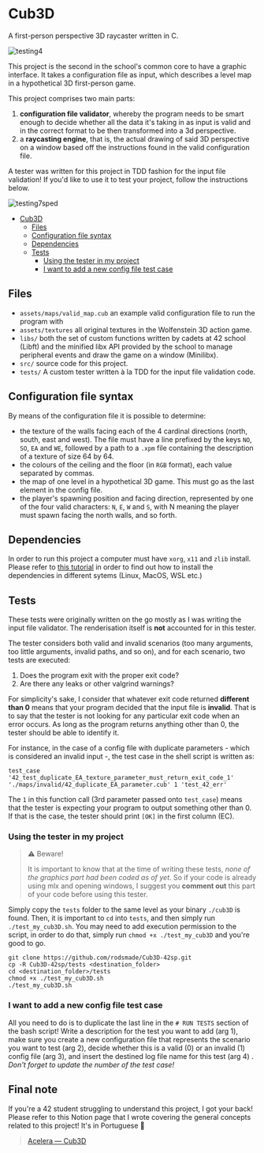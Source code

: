 # Cub3D
A first-person perspective 3D raycaster written in C.

![testing4](https://user-images.githubusercontent.com/49699403/208158472-4bafd027-2c6e-43eb-b08e-ec07bae98721.gif)

This project is the second in the school's common core to have a graphic interface. It takes a configuration file as input, which describes a level map in a hypothetical 3D first-person game.

This project comprises two main parts:
1. **configuration file validator**, whereby the program needs to be smart enough to decide whether all the data it's taking in as input is valid and in the correct format to be then transformed into a 3d perspective.
2. a **raycasting engine**, that is, the actual drawing of said 3D perspective on a window based off the instructions found in the valid configuration file.

A tester was written for this project in TDD fashion for the input file validation! If you'd like to use it to test your project, follow the instructions below.

![testing7sped](https://user-images.githubusercontent.com/49699403/208161582-2c70208d-76f9-4923-bd87-50780d13d2ef.gif)

- [Cub3D](#cub3d)
	- [Files](#files)
	- [Configuration file syntax](#configuration-file-syntax)
	- [Dependencies](#dependencies)
	- [Tests](#tests)
		- [Using the tester in my project](#using-the-tester-in-my-project)
		- [I want to add a new config file test case](#i-want-to-add-a-new-config-file-test-case)


## Files 
* ```assets/maps/valid_map.cub```
	an example valid configuration file to run the program with
* ```assets/textures```
	all original textures in the Wolfenstein 3D action game.
* ```libs/```
	both the set of custom functions written by cadets at 42 school (Libft) and the minified libx API provided by the school to manage peripheral events and draw the game on a window (Minilibx).
* ```src/```
	source code for this project.
* ```tests/```
	A custom tester written à la TDD for the input file validation code.

## Configuration file syntax
By means of the configuration file it is possible to determine:
- the texture of the walls facing each of the 4 cardinal directions (north, south, east and west). The file must have a line prefixed by the keys `NO`, `SO`, `EA` and `WE`, followed by a path to a `.xpm` file containing the description of a texture of size 64 by 64.
- the colours of the ceiling and the floor (in `RGB` format), each value separated by commas.
- the map of one level in a hypothetical 3D game. This must go as the last element in the config file.
- the player's spawning position and facing direction, represented by one of the four valid characters: `N`, `E`, `W` and `S`, with N meaning the player must spawn facing the north walls, and so forth.


## Dependencies
In order to run this project a computer must have `xorg`, `x11` and `zlib` install. Please refer to [this tutorial](https://harm-smits.github.io/42docs/libs/minilibx/getting_started.html#getting-a-screen-on-windows-10-wsl2) in order to find out how to install the dependencies in different sytems (Linux, MacOS, WSL etc.)


## Tests
These tests were originally written on the go mostly as I was writing the input file validator. The renderisation itself is **not** accounted for in this tester.

The tester considers both valid and invalid scenarios (too many arguments, too little arguments, invalid paths, and so on), and for each scenario, two tests are executed:
1. Does the program exit with the proper exit code?
2. Are there any leaks or other valgrind warnings?

For simplicity's sake, I consider that whatever exit code returned **different than 0** means that your program decided that the input file is **invalid**. That is to say that the tester is not looking for any particular exit code when an error occurs. As long as the program returns anything other than 0, the tester should be able to identify it.

For instance, in the case of a config file with duplicate parameters - which is considered an invalid input -, the test case in the shell script is written as:

```
test_case '42_test_duplicate_EA_texture_parameter_must_return_exit_code_1' './maps/invalid/42_duplicate_EA_parameter.cub' 1 'test_42_err'
```

The `1` in this function call (3rd parameter passed onto `test_case`) means that the tester is expecting your program to output something other than 0. If that is the case, the tester should print `[OK]` in the first column (EC).

### Using the tester in my project

> :warning: Beware!
> 
> It is important to know that at the time of writing these tests, *none of the graphics part had been coded as of yet*. So if your code is already using mlx and opening windows, I suggest you **comment out** this part of your code before using this tester.

Simply copy the `tests` folder to the same level as your binary `./cub3D` is found. Then, it is important to `cd` into `tests`, and then simply run `./test_my_cub3D.sh`. You may need to add execution permission to the script, in order to do that, simply run  `chmod +x ./test_my_cub3D` and you're good to go.

``` shell
git clone https://github.com/rodsmade/Cub3D-42sp.git
cp -R Cub3D-42sp/tests <destination_folder>
cd <destination_folder>/tests
chmod +x ./test_my_cub3D.sh
./test_my_cub3D.sh
```

### I want to add a new config file test case
All you need to do is to duplicate the last line in the `# RUN TESTS` section of the bash script! Write a description for the test you want to add (arg 1), make sure you create a new configuration file that represents the scenario you want to test (arg 2), decide whether this is a valid (0) or an invalid (1) config file (arg 3), and insert the destined log file name for this test (arg 4)	. *Don't forget to update the number of the test case!*


## Final note
If you're a 42 student struggling to understand this project, I got your back! Please refer to this Notion page that I wrote covering the general concepts related to this project! It's in Portuguese :cactus:

> [Acelera — Cub3D](https://rodsmade.notion.site/Acelera-Cub3D-em-constru-o-52f9487742664765bf9071abed26553d)
